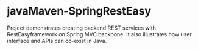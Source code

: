 # javaMaven-SpringRestEasy
Project demonstrates creating backend REST services with RestEasyframework on Spring MVC backbone. It also illustrates how user interface and APIs can co-exist in Java.
